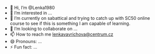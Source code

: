 - 👋 Hi, I’m @Lenka1980
- 👀 I’m interested in ...
- 🌱 I’m currently on sabattical and trying to catch up with SC50 online course to see if this is something I am capable of learning. 
- 💞️ I’m looking to collaborate on ...
- 📫 How to reach me lenkavavrichova@centrum.cz
- 😄 Pronouns: ...
- ⚡ Fun fact: ...

<!---
Lenka1980/Lenka1980 is a ✨ special ✨ repository because its `README.md` (this file) appears on your GitHub profile.
You can click the Preview link to take a look at your changes.
--->

